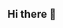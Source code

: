 ## Hi there 👋

<!--
**hussamaws/hussamaws** is a ✨ _special_ ✨ repository because its `README.md` (this file) appears on your GitHub profile.

Here are some ideas to get you started:

- 🔭 I’m currently working on chillout
- 🌱 I’m currently learning Back End Developer

-->
